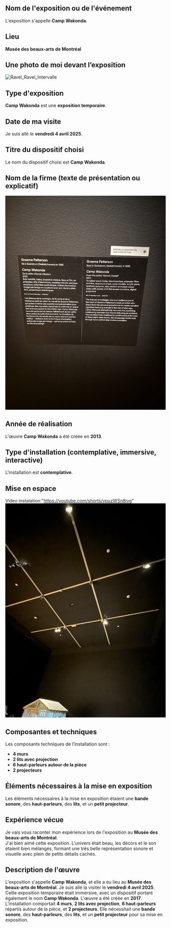 
## Nom de l'exposition ou de l'événement
L'exposition s'appelle **Camp Wakonda**.

## Lieu
**Musée des beaux-arts de Montréal**

## Une photo de moi devant l’exposition  
![Ravel_Ravel_Intervalle](Media/Ravel_Ravel_Intervalle/Moi_devant_l'entrée.jpg)

## Type d'exposition  
**Camp Wakonda** est une **exposition temporaire**.

## Date de ma visite  
Je suis allé le **vendredi 4 avril 2025**.

## Titre du dispositif choisi  
Le nom du dispositif choisi est **Camp Wakonda**.

## Nom de la firme (texte de présentation ou explicatif)  
![Camp_Wakonda](Media/Camp_Wakonda/Camp_wakonda_frime-min.jpg)  


## Année de réalisation  
L'œuvre **Camp Wakonda** a été créée en **2013**.

## Type d'installation (contemplative, immersive, interactive)  
L'installation est **contemplative**.

## Mise en espace  
Video instalation:"https://youtube.com/shorts/vpuzWSn8ivg"
<br> 
![Camp_Wakonda](Media/Camp_Wakonda/Camp_wakonda_diposition-min.jpg)  

## Composantes et techniques  
Les composants techniques de l’installation sont :  
- **4 murs**  
- **2 lits avec projection**  
- **6 haut-parleurs autour de la pièce**  
- **2 projecteurs**    

## Éléments nécessaires à la mise en exposition  
Les éléments nécessaires à la mise en exposition étaient une **bande sonore**, des **haut-parleurs**, des **lits**, et un **petit projecteur**.

## Expérience vécue  
Je vais vous raconter mon expérience lors de l'exposition au **Musée des beaux-arts de Montréal**.  
J'ai bien aimé cette exposition. L'univers était beau, les décors et le son étaient bien mélangés, formant une très belle représentation sonore et visuelle avec plein de petits détails cachés.

## Description de l'œuvre  
L'exposition s'appelle **Camp Wakonda**, et elle a eu lieu au **Musée des beaux-arts de Montréal**. Je suis allé la visiter le **vendredi 4 avril 2025**. Cette exposition temporaire était immersive, avec un dispositif portant également le nom **Camp Wakonda**. L'œuvre a été créée en **2017**. L'installation comportait **4 murs**, **2 lits avec projection**, **6 haut-parleurs** répartis autour de la pièce, et **2 projecteurs**. Elle nécessitait une **bande sonore**, des **haut-parleurs**, des **lits**, et un **petit projecteur** pour sa mise en exposition.



